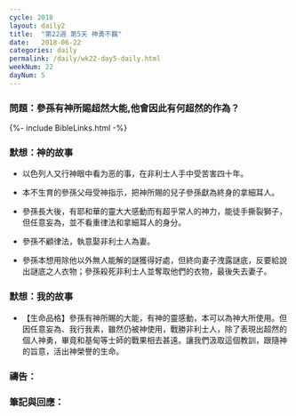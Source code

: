 ```yaml
---
cycle: 2018
layout: daily2
title:  "第22週 第5天 神勇不羈"
date:   2018-06-22
categories: daily
permalink: /daily/wk22-day5-daily.html
weekNum: 22
dayNum: 5
---
```


### 問題：參孫有神所賜超然大能,他會因此有何超然的作為？

{%- include BibleLinks.html -%}

### 默想：神的故事 
+ 以色列人又行神眼中看为恶的事，在非利士人手中受苦害四十年。

+ 本不生育的參孫父母受神指示，把神所賜的兒子參孫獻為終身的拿細耳人。

+ 參孫長大後，有耶和華的靈大大感動而有超乎常人的神力，能徒手撕裂獅子，但任意妄為，並不看重律法和拿細耳人的身分。

+ 參孫不顧律法，執意娶非利士人為妻。

+ 參孫本想用除他以外無人能解的謎獲得好處，但終向妻子洩露謎底，反要給說出謎底之人衣物；參孫殺死非利士人並奪取他們的衣物，最後失去妻子。

### 默想：我的故事 
+ 【生命品格】參孫有神所賜的大能，有神的靈感動，本可以為神大所使用。但因任意妄為、我行我素，雖然仍被神使用，戰勝非利士人，除了表現出超然的個人神勇，畢竟和基甸等士師的戰果相去甚遠。讓我們汲取這個教訓，跟隨神的旨意，活出神榮譽的生命。

### 禱告：

### 筆記與回應：
